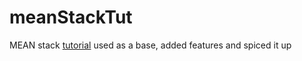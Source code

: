 # meanStackTut
MEAN stack [tutorial](https://thinkster.io/mean-stack-tutorial/) used as a base, added features and spiced it up
